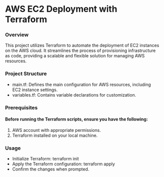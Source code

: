 # AWS EC2 Deployment with Terraform
### Overview
This project utilizes Terraform to automate the deployment of EC2 instances on the AWS cloud. It streamlines the process of provisioning infrastructure as code, providing a scalable and flexible solution for managing AWS resources.

### Project Structure
* main.tf: Defines the main configuration for AWS resources, including EC2 instance settings.
* variables.tf: Contains variable declarations for customization.


### Prerequisites
#### Before running the Terraform scripts, ensure you have the following:
1. AWS account with appropriate permissions.
1. Terraform installed on your local machine.

### Usage
* Initialize Terraform: terraform init
* Apply the Terraform configuration: terraform apply
* Confirm the changes when prompted.


